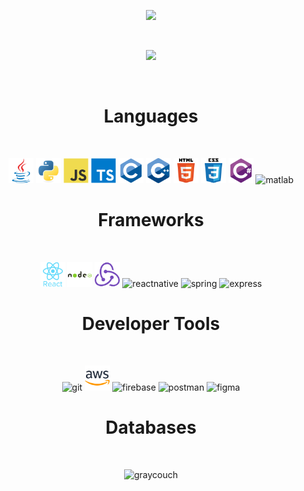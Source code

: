 <p align="center">
<img src="https://readme-typing-svg.herokuapp.com?size=30&duration=5501&color=FFFFFF&vCenter=true&center=true&width=470&lines=Software+Engineer;Computer+Scientist;SFS+Scholar;Lifelong+Learner;Avid+Gamer;Anime+Connoisseur" 
</p>
  
&nbsp;
&nbsp;
&nbsp;
  
<p align="center">
  <a href="https://www.linkedin.com/in/abdel-rahman-mansour" target="_blank" rel="noreferrer">
    <img src="https://img.shields.io/badge/-LinkedIn-0A66C2?style=for-the-badge&logo=Linkedin&logoColor=white">
  </a> 
</p>

&nbsp;
&nbsp;
&nbsp;

<h1 align="center">Languages</h1>
&nbsp;
&nbsp;
&nbsp;
<p align="center">
  <img src="https://raw.githubusercontent.com/devicons/devicon/master/icons/java/java-original.svg" alt="java" width="40" height="40"/> 
  <img src="https://raw.githubusercontent.com/devicons/devicon/master/icons/python/python-original.svg" alt="python" width="40" height="40"/> 
  <img src="https://raw.githubusercontent.com/devicons/devicon/master/icons/javascript/javascript-original.svg" alt="javascript" width="40" height="40"/> 
  <img src="https://raw.githubusercontent.com/devicons/devicon/master/icons/typescript/typescript-original.svg" alt="typescript" width="40" height="40"/>
  <img src="https://raw.githubusercontent.com/devicons/devicon/master/icons/c/c-original.svg" alt="c" width="40" height="40"/> 
  <img src="https://raw.githubusercontent.com/devicons/devicon/master/icons/cplusplus/cplusplus-original.svg" alt="cplusplus" width="40" height="40"/>  
  <img src="https://raw.githubusercontent.com/devicons/devicon/master/icons/html5/html5-original-wordmark.svg" alt="html5" width="40" height="40"/> 
  <img src="https://raw.githubusercontent.com/devicons/devicon/master/icons/css3/css3-original-wordmark.svg" alt="css3" width="40" height="40"/> 
  <img src="https://raw.githubusercontent.com/devicons/devicon/master/icons/csharp/csharp-original.svg" alt="csharp" width="40" height="40"/> 
  <img src="https://upload.wikimedia.org/wikipedia/commons/2/21/Matlab_Logo.png" alt="matlab" width="40" height="40"/> 
</p>
<h1 align="center">Frameworks</h1>
&nbsp;
&nbsp;
&nbsp;
<p align="center">
  <img src="https://raw.githubusercontent.com/devicons/devicon/master/icons/react/react-original-wordmark.svg" alt="react" width="40" height="40"/> 
  <img src="https://raw.githubusercontent.com/devicons/devicon/master/icons/nodejs/nodejs-original-wordmark.svg" alt="nodejs" width="40" height="40"/> 
  <img src="https://raw.githubusercontent.com/devicons/devicon/master/icons/redux/redux-original.svg" alt="redux" width="40" height="40"/> 
  <img src="https://reactnative.dev/img/header_logo.svg" alt="reactnative" width="40" height="40"/> 
  <img src="https://www.vectorlogo.zone/logos/springio/springio-icon.svg" alt="spring" width="40" height="40"/> 
  <img src="https://user-images.githubusercontent.com/103407697/220855537-2f005080-964e-4c31-b451-b84f37c85a38.png" alt="express" width="195" height="40"/>
</p>
<h1 align="center">Developer Tools</h1>
&nbsp;
&nbsp;
&nbsp;
<p align="center">
  <img src="https://www.vectorlogo.zone/logos/git-scm/git-scm-icon.svg" alt="git" width="40" height="40"/> 
  <img src="https://raw.githubusercontent.com/devicons/devicon/master/icons/amazonwebservices/amazonwebservices-original-wordmark.svg" alt="aws" width="40"   height="40"/> 
  <img src="https://www.vectorlogo.zone/logos/firebase/firebase-icon.svg" alt="firebase" width="40" height="40"/> 
  <img src="https://www.vectorlogo.zone/logos/getpostman/getpostman-icon.svg" alt="postman" width="40" height="40"/> 
  <img src="https://www.vectorlogo.zone/logos/figma/figma-icon.svg" alt="figma" width="40" height="40"/> 
</p>
<h1 align="center">Databases</h1>
&nbsp;
&nbsp;
&nbsp;
<p align="center">
  
</p>
<p align="center"><img src="https://github-readme-streak-stats.herokuapp.com/?user=graycouch&" alt="graycouch" /></p>
